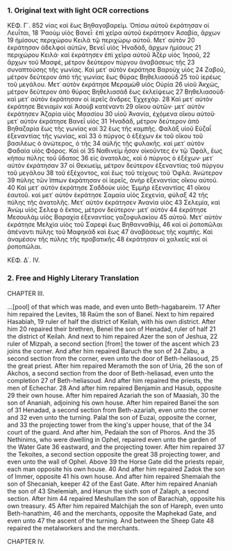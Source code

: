 ### 1. Original text with light OCR corrections

ΚΕΦ. Γ΄.
852
νίας καὶ ἕως Βηθαγαβαρεὶμ. Ὀπίσω αὐτοῦ ἐκράτησαν οἱ Λευΐται,
18 Ῥαοὺμ υἱὸς Βανεΐ· ἐπὶ χεῖρα αὐτοῦ ἐκράτησεν Ἀσαβία, ἄρχων
19 ἡμίσους περιχώρου Κειλὰ τῷ περιχώρῳ αὐτοῦ. Μετ᾿ αὐτὸν
20 ἐκράτησαν ἀδελφοὶ αὐτῶν, Βενεΐ υἱὸς Ἡναδάδ, ἄρχων ἡμίσους
21 περιχώρου Κειλὰ· καὶ ἐκράτησεν ἐπὶ χεῖρα αὐτοῦ Ἀζὲρ υἱὸς Ἰησοῦ,
22 ἄρχων τοῦ Μασφὲ, μέτρον δεύτερον πύργου ἀναβάσεως τῆς
23 συναπτούσης τῆς γωνίας. Καὶ μετ᾿ αὐτὸν ἐκράτησε Βαροὺχ υἱὸς
24 Ζαβοῦ, μέτρον δεύτερον ἀπὸ τῆς γωνίας ἕως θύρας Βηθελιασοὺδ
25 τοῦ ἱερέως τοῦ μεγάλου. Μετ᾿ αὐτὸν ἐκράτησε Μεραμὼθ υἱὸς Οὐρία
26 υἱοῦ Ἀκχὼς, μέτρον δεύτερον ἀπὸ θύρας Βηθελιασὰδ ἕως ἐκλείψεως
27 Βηθελιασοὺδ· καὶ μετ᾿ αὐτὸν ἐκράτησαν οἱ ἱερεῖς ἄνδρες Ἐχχεχὰρ.
28 Καὶ μετ᾿ αὐτὸν ἐκράτησε Βενιαμὶν καὶ Ἀσοὺβ κατέναντι
29 οἴκου αὐτῶν· μετ᾿ αὐτὸν ἐκράτησεν Ἀζαρία υἱὸς Μαασίου
30 υἱοῦ Ἀνανία, ἐχόμενα οἴκου αὐτοῦ· μετ᾿ αὐτὸν ἐκράτησε Βανεΐ υἱὸς
31 Ἡναδάδ, μέτρον δεύτερον ἀπὸ Βηθαζαρία ἕως τῆς γωνίας καὶ
32 ἕως τῆς καμπῆς. Φαλὰξ υἱοῦ Εὐζαΐ ἐξεναντίας τῆς γωνίας, καὶ
33 ὁ πύργος ὁ ἐξέχων ἐκ τοῦ οἴκου τοῦ βασιλέως ὁ ἀνώτερος, ὁ τῆς
34 αὐλῆς τῆς φυλακῆς. καὶ μετ᾿ αὐτὸν Φαδαία υἱὸς Φόρος. Καὶ οἱ
35 Ναθινεὶμ ἦσαν οἰκοῦντες ἐν τῷ Ὠφὰλ, ἕως κήπου πύλης τοῦ ὕδατος
36 εἰς ἀνατολὰς, καὶ ὁ πύργος ὁ ἐξέχων· μετ᾿ αὐτὸν ἐκράτησαν
37 οἱ Θεκωεὶμ, μέτρον δεύτερον ἐξεναντίας τοῦ πύργου τοῦ μεγάλου
38 τοῦ ἐξέχοντος, καὶ ἕως τοῦ τείχους τοῦ Ὀφλά. Ἀνώτερον
39 πύλης τῶν ἵππων ἐκράτησαν οἱ ἱερεῖς, ἀνὴρ ἐξεναντίας οἴκου αὐτοῦ.
40 Καὶ μετ᾿ αὐτὸν ἐκράτησε Σαδδοὺκ υἱὸς Ἐμμὴρ ἐξεναντίας
41 οἴκου ἑαυτοῦ. καὶ μετ᾿ αὐτὸν ἐκράτησε Σαμαία υἱὸς Σεχενία, φύλαξ
42 τῆς πύλης τῆς ἀνατολῆς. Μετ᾿ αὐτὸν ἐκράτησεν Ἀνανία υἱὸς
43 Σελεμία, καὶ Ἀνὼμ υἱὸς Σελεφ ὁ ἕκτος, μέτρον δεύτερον· μετ᾿ αὐτὸν
44 ἐκράτησε Μεσουλὰμ υἱὸς Βαραχία ἐξεναντίας γαζοφυλακίου
45 αὐτοῦ. Μετ᾿ αὐτὸν ἐκράτησε Μελχία υἱὸς τοῦ Σαρεφὶ ἕως Βηθανναθιὶμ,
46 καὶ οἱ ῥοποπῶλαι ἀπέναντι πύλης τοῦ Μαφηκὰδ καὶ ἕως
47 ἀναβάσεως τῆς καμπῆς. Καὶ ἀναμέσον τῆς πύλης τῆς προβατικῆς
48 ἐκράτησαν οἱ χαλκεῖς καὶ οἱ ῥοποπῶλαι.

ΚΕΦ. Δ΄. IV.

### 2. Free and Highly Literary Translation

CHAPTER III.

...[pool] of that which was made, and even unto Beth-hagabareim.
17 After him repaired the Levites,
18 Raüm the son of Baneï. Next to him repaired Hasabiah,
19 ruler of half the district of Keilah, with his own district. After him
20 repaired their brethren, Beneï the son of Henadad, ruler of half
21 the district of Keilah. And next to him repaired Azer the son of Jeshua,
22 ruler of Mizpah, a second section [from] the tower of the ascent which
23 joins the corner. And after him repaired Baruch the son of
24 Zabu, a second section from the corner, even unto the door of Beth-heliasoud,
25 the great priest. After him repaired Meramoth the son of Uria,
26 the son of Akchos, a second section from the door of Beth-heliasad, even unto the completion
27 of Beth-heliasoud. And after him repaired the priests, the men of Echechar.
28 And after him repaired Benjamin and Hasub, opposite
29 their own house. After him repaired Azariah the son of Maasiah,
30 the son of Ananiah, adjoining his own house. After him repaired Baneï the son of
31 Henadad, a second section from Beth-azariah, even unto the corner and
32 even unto the turning. Palal the son of Euzai, opposite the corner, and
33 the projecting tower from the king's upper house, that of the
34 court of the guard. And after him, Pedaiah the son of Phoros. And the
35 Nethinims, who were dwelling in Ophel, repaired even unto the garden of the Water Gate
36 eastward, and the projecting tower. After him repaired
37 the Tekoites, a second section opposite the great
38 projecting tower, and even unto the wall of Ophel. Above
39 the Horse Gate did the priests repair, each man opposite his own house.
40 And after him repaired Zadok the son of Immer, opposite
41 his own house. And after him repaired Shemaiah the son of Shecaniah, keeper
42 of the East Gate. After him repaired Ananiah the son of
43 Shelemiah, and Hanun the sixth son of Zalaph, a second section. After him
44 repaired Meshullam the son of Barachiah, opposite his own treasury.
45 After him repaired Malchijah the son of Hareph, even unto Beth-hanathim,
46 and the merchants, opposite the Maphekad Gate, and even unto
47 the ascent of the turning. And between the Sheep Gate
48 repaired the metalworkers and the merchants.

CHAPTER IV.